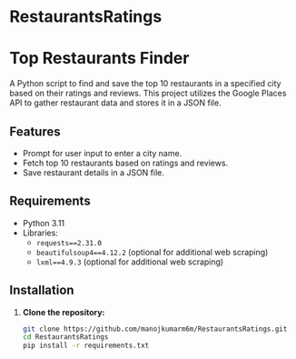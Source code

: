 # RestaurantsRatings
# Top Restaurants Finder

A Python script to find and save the top 10 restaurants in a specified city based on their ratings and reviews. This project utilizes the Google Places API to gather restaurant data and stores it in a JSON file.

## Features

- Prompt for user input to enter a city name.
- Fetch top 10 restaurants based on ratings and reviews.
- Save restaurant details in a JSON file.

## Requirements

- Python 3.11
- Libraries:
  - `requests==2.31.0`
  - `beautifulsoup4==4.12.2` (optional for additional web scraping)
  - `lxml==4.9.3` (optional for additional web scraping)

## Installation

1. **Clone the repository:**
   ```bash
   git clone https://github.com/manojkumarm6m/RestaurantsRatings.git
   cd RestaurantsRatings
   pip install -r requirements.txt

